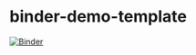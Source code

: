 # binder-demo-template

[![Binder](https://mybinder.org/badge_logo.svg)](https://mybinder.org/v2/gh/snap-contrib/binder-demo-template/HEAD)
